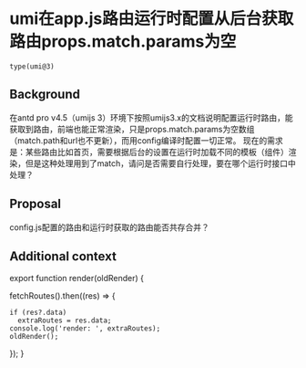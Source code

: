 # umi在app.js路由运行时配置从后台获取路由props.match.params为空

`type(umi@3)`

## Background

在antd pro v4.5（umijs 3）环境下按照umijs3.x的文档说明配置运行时路由，能获取到路由，前端也能正常渲染，只是props.match.params为空数组（match.path和url也不更新），而用config编译时配置一切正常。
现在的需求是：某些路由比如首页，需要根据后台的设置在运行时加载不同的模板（组件）渲染，但是这种处理用到了match，请问是否需要自行处理，要在哪个运行时接口中处理？

## Proposal

config.js配置的路由和运行时获取的路由能否共存合并？

## Additional context

export function render(oldRender) {

fetchRoutes().then((res) => {

    if (res?.data)
      extraRoutes = res.data;
    console.log('render: ', extraRoutes);
    oldRender();

});
}
